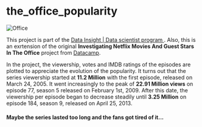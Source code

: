 # the_office_popularity
<img src="https://assets.datacamp.com/production/project_1170/img/office_cast.jpeg" alt="Office">

<p> This project is part of the <a href="https://www.datainsightonline.com/" >Data Insight | Data scientist program </a>.
Also, this is an exrtension of the original <strong>Investigating Netflix Movies And Guest Stars In The Office</strong> project from <a href = "https://www.Datacamp.com" >Datacamp</a>.</p>
<p> In the project, the viewership, votes and IMDB ratings of the episodes are plotted to appreciate the evolution of the popularity. It turns out that the series viewership started at <strong>11.2 Million</strong> with the first episode, released on March 24, 2005. It went increasingly to the peak of <strong>22.91 Million views</strong> on episode 77, season 5 released on February 1st, 2009. After this date, the viewership per episode began to decrease steadily until <strong>3.25 Million</strong> on episode 184, season 9, released on April 25, 2013. </p>

#### Maybe the series lasted too long and the fans got tired of it...

